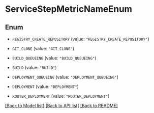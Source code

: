 # ServiceStepMetricNameEnum

## Enum


* `REGISTRY_CREATE_REPOSITORY` (value: `"REGISTRY_CREATE_REPOSITORY"`)

* `GIT_CLONE` (value: `"GIT_CLONE"`)

* `BUILD_QUEUEING` (value: `"BUILD_QUEUEING"`)

* `BUILD` (value: `"BUILD"`)

* `DEPLOYMENT_QUEUEING` (value: `"DEPLOYMENT_QUEUEING"`)

* `DEPLOYMENT` (value: `"DEPLOYMENT"`)

* `ROUTER_DEPLOYMENT` (value: `"ROUTER_DEPLOYMENT"`)


[[Back to Model list]](../README.md#documentation-for-models) [[Back to API list]](../README.md#documentation-for-api-endpoints) [[Back to README]](../README.md)


